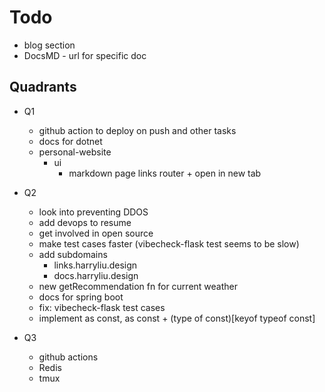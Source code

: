 # Todo

- blog section
- DocsMD - url for specific doc

## Quadrants

- Q1

  - github action to deploy on push and other tasks
  - docs for dotnet
  - personal-website
    - ui
      - markdown page links router + open in new tab

- Q2

  - look into preventing DDOS
  - add devops to resume
  - get involved in open source
  - make test cases faster (vibecheck-flask test seems to be slow)
  - add subdomains
    - links.harryliu.design
    - docs.harryliu.design
  - new getRecommendation fn for current weather
  - docs for spring boot
  - fix: vibecheck-flask test cases
  - implement as const, as const + (type of const)[keyof typeof const]

- Q3
  - github actions
  - Redis
  - tmux
